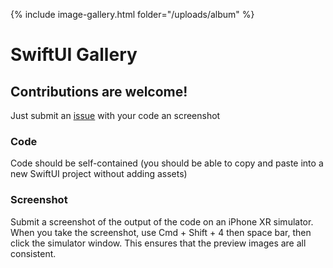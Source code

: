 {% include image-gallery.html folder="/uploads/album" %}

# SwiftUI Gallery

## Contributions are welcome!

Just submit an [issue](https://github.com/zainhoda/swiftui-gallery/issues) with your code an screenshot

### Code
Code should be self-contained  (you should be able to copy and paste into a new SwiftUI project without adding assets)

### Screenshot
Submit a screenshot of the output of the code on an iPhone XR simulator. When you take the screenshot, use Cmd + Shift + 4 then space bar, then click the simulator window. This ensures that the preview images are all consistent.
